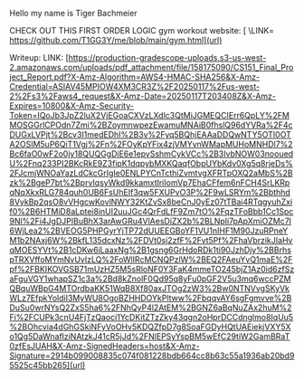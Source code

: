 Hello my name is Tiger Bachmeier

CHECK OUT THIS FIRST ORDER LOGIC gym workout website: [ \LINK= https://github.com/T1GG3Y/me/blob/main/gym.html](url)

Writeup: LINK: [https://production-gradescope-uploads.s3-us-west-2.amazonaws.com/uploads/pdf_attachment/file/158175090/CS151_Final_Project_Report.pdf?X-Amz-Algorithm=AWS4-HMAC-SHA256&X-Amz-Credential=ASIAV45MPIOW4XM3CR3Z%2F20250117%2Fus-west-2%2Fs3%2Faws4_request&X-Amz-Date=20250117T203408Z&X-Amz-Expires=10800&X-Amz-Security-Token=IQoJb3JpZ2luX2VjEGoaCXVzLXdlc3QtMiJGMEQCIErr6QpLY%2FMMOSGGrlCPOdn7Zmi%2BZoymnwpezEwamuMNAiB0fhslQ96dYVRa%2F4cDUGxLVPjt%2Bcv3I1medEDhI%2B3v%2Fyq5BQhjEAAaDDQwNTY5OTI0OTA2OSIM5uP6QiT1Vgj%2Fn%2FOyKpYFix4zjVMYvnWMapMUHoMNHDl7%2Bc6faO0wF2o0jy18QUQGgDiE6e1epvSshmCykVCc%2B3IvbNOW03noouedU%2Fnq233PI2BKcRkE9Z3fipK1dqpybMXKQaqfObpUYbKdv0Xg5q8rjeDs%2FJcmjWNOaYazLdCkcGrIgIe0ENLPYCnTcthiZvmtvgXFRTpOXQ2aMbS%2Bzk%2BgeP7bt%2BprvIqsyWkd9kkamxtlriIomVp7EhaCFfem6nFCH4SrLKRpqNqXkxRLG784quh0UB6FsUhEIf3qw5FXUPvO3P%2F9wLSRYm%2Bbthhd8VykBp2qsO8vVHgcwKovlNWY32KtZvSx8beCnJ0yEz07tTBai4RTqgyuhZxif0%2B6HTMiD8aLptei8inUI2uuJGc4QrFdLfF9Zm7tO%2FqzTFoBbb1Cc1Spc9Nl%2Fi4JgDJPIBuBhX3arAwGRu4VlAesDiZX2b%2BLNpIi7pApXmiOZMc7I6WjLea2%2BVEOG5PHPGyrYjTP72dUUEEGBoYF1VU1nIHF1M90JzuRPneYM1b2NAxj6W%2BkfL135dcxNz%2FDVt0sj2zfF%2Fvt5Pf%2FhaVbrzikJIaHvqMOESYVt%2B1cDKw6iLaaxNg%2B1gsng6GrHdoRDk1ti90JzhDjy%2BBrhspTRXVffoMYmNvUvIzLQ%2FoWlIRcMCNQPzlW%2BEQ2FAeuYvQ1maE%2Fpf%2FBKIKOVGSB71mUzHZ5M5sRloNF0Y3FaK4mmeTO245bjZ1Az0id6zfSzaFguVGY1whapSZ1c3a%2Bd8kZnolF0Qd95q8yFu0pGF2V5u3mq6wccPZMQBquWBpG4MTOrdbaKK51WqB8Xf80axJTOg2zW3%2Bw0NTNVvgSKyVkWLz7EfpkYoldiI3MyWU8OgoBZHHDOYkPltww%2FbqqvAY6sgFgmvve%2BDuSu0wrNYsQ2ZxS5ha6%2FNhQyP4l2AtEM%2BGNZ6aBqNuZAx2huM%2Fi%2FCUPk3cnU4FjTzQaoci1YcDKitZTzZky43qgn2oHprDCCdnglmo8IqUu5%2BOhcvia4dGhGSkiNFyVoOHv5KDQZfpD7g8SoaFGDyHQtUAEiekjVXY5Xo1Qg5DaWnaflziNAtzkJ41cR5jJd%2FNlEPSyYspBM5wEfC29tiW2GamBRaT0zfEsJUAH&X-Amz-SignedHeaders=host&X-Amz-Signature=2914b099008835c074f081228bdb664cc8b63c55a1936ab20bd95525c45bb265](url)
